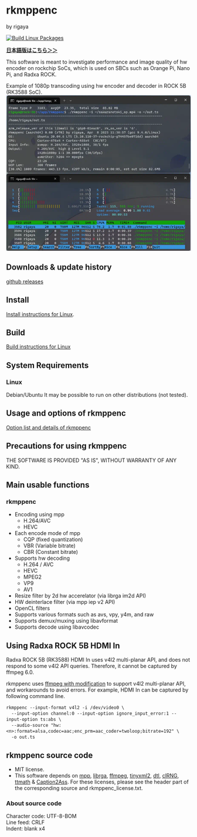 # rkmppenc  
by rigaya

[![Build Linux Packages](https://github.com/rigaya/rkmppenc/actions/workflows/build_packages.yml/badge.svg)](https://github.com/rigaya/rkmppenc/actions/workflows/build_packages.yml)  

**[日本語版はこちら＞＞](./Readme.ja.md)**  

This software is meant to investigate performance and image quality of hw encoder on rockchip SoCs, which is used on SBCs such as Orange Pi, Nano Pi, and Radxa ROCK.

Example of 1080p transcoding using hw encoder and decoder in ROCK 5B (RK3588 SoC).
![rkmppenc_encode_sample](./resource/rkmppenc_0_00_1080p_encode.webp)

## Downloads & update history
[github releases](https://github.com/rigaya/rkmppenc/releases)  

## Install
[Install instructions for Linux](./Install.en.md).

## Build
[Build instructions for Linux](./Build.en.md)

## System Requirements

### Linux
Debian/Ubuntu
  It may be possible to run on other distributions (not tested).

## Usage and options of rkmppenc
[Option list and details of rkmppenc](./rkmppenc_Options.en.md)

## Precautions for using rkmppenc
THE SOFTWARE IS PROVIDED "AS IS", WITHOUT WARRANTY OF ANY KIND.


## Main usable functions

### rkmppenc
- Encoding using mpp
   - H.264/AVC
   - HEVC
- Each encode mode of mpp
   - CQP       (fixed quantization)
   - VBR       (Variable bitrate)
   - CBR       (Constant bitrate)
- Supports hw decoding
  - H.264 / AVC
  - HEVC
  - MPEG2
  - VP9
  - AV1
- Resize filter by 2d hw accerelator (via librga im2d API)
- HW deinterlace filter (via mpp iep v2 API)
- OpenCL filters
- Supports various formats such as avs, vpy, y4m, and raw
- Supports demux/muxing using libavformat
- Supports decode using libavcodec

## Using Radxa ROCK 5B HDMI In

Radxa ROCK 5B (RK3588) HDMI In uses v4l2 multi-planar API, and does not respond to some v4l2 API queries. Therefore, it cannot be captured by ffmpeg 6.0.

rkmppenc uses [ffmpeg with modification](https://github.com/rigaya/FFmpeg) to support v4l2 multi-planar API, and workarounds to avoid errors. For example, HDMI In can be captured by following command line.

```
rkmppenc --input-format v4l2 -i /dev/video0 \
  --input-option channel:0 --input-option ignore_input_error:1 --input-option ts:abs \
  --audio-source "hw:<n>:format=alsa,codec=aac;enc_prm=aac_coder=twoloop;bitrate=192" \
  -o out.ts
```

## rkmppenc source code
- MIT license.
- This software depends on
  [mpp](https://github.com/rockchip-linux/mpp),
  [librga](https://github.com/airockchip/librga),
  [ffmpeg](https://ffmpeg.org/),
  [tinyxml2](http://www.grinninglizard.com/tinyxml2/),
  [dtl](https://github.com/cubicdaiya/dtl),
  [clRNG](https://github.com/clMathLibraries/clRNG),
  [ttmath](http://www.ttmath.org/) &
  [Caption2Ass](https://github.com/maki-rxrz/Caption2Ass_PCR).
  For these licenses, please see the header part of the corresponding source and rkmppenc_license.txt.

### About source code
Character code: UTF-8-BOM  
Line feed: CRLF  
Indent: blank x4  
